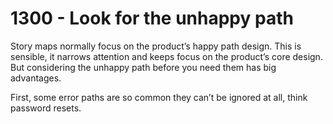 # 1300 - Look for the unhappy path

Story maps normally focus on the productʼs happy path design. This is sensible, it narrows attention and keeps focus on the productʼs core design. But considering the unhappy path before you need them has big advantages.

First, some error paths are so common they canʼt be ignored at all, think password resets.
